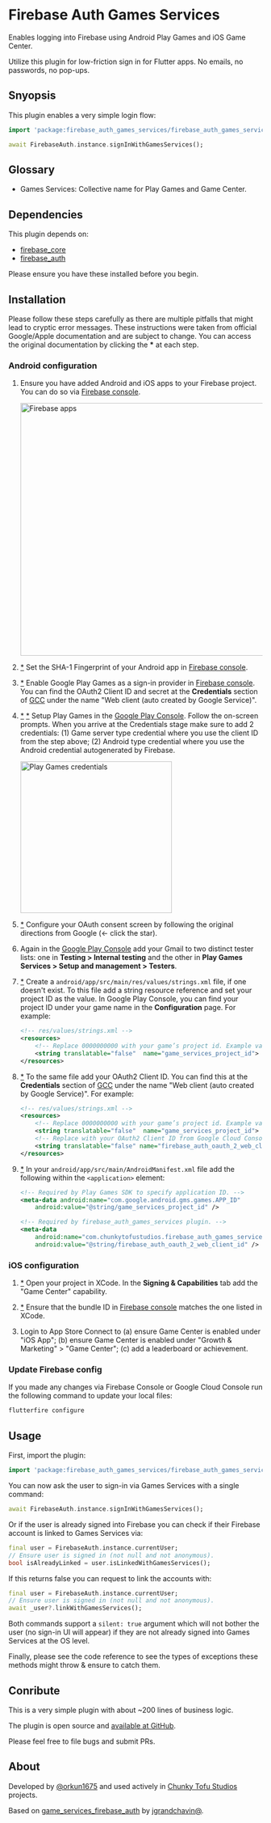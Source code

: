 # Firebase Auth Games Services

Enables logging into Firebase using Android Play Games and iOS Game Center.

Utilize this plugin for low-friction sign in for Flutter apps. No emails, no passwords, no pop-ups.

## Snyopsis

This plugin enables a very simple login flow:

```dart
import 'package:firebase_auth_games_services/firebase_auth_games_services.dart';

await FirebaseAuth.instance.signInWithGamesServices();
```

## Glossary

* Games Services: Collective name for Play Games and Game Center.

## Dependencies

This plugin depends on:

* [firebase_core](https://pub.dev/packages/firebase_core)
* [firebase_auth](https://pub.dev/packages/firebase_auth)

Please ensure you have these installed before you begin.

## Installation

Please follow these steps carefully as there are multiple pitfalls that might lead to cryptic error messages. These instructions were taken from official Google/Apple documentation and are subject to change. You can access the original documentation by clicking the **\*** at each step.

### Android configuration

1. Ensure you have added Android and iOS apps to your Firebase project. You can do so via [Firebase console](https://console.firebase.google.com/).

    <img src="https://github.com/orkun1675/firebase_auth_games_services/blob/41c9da50b4ec5f2884241f10853b7482fd176a04/doc/firebase_apps.png?raw=true" height="500" alt="Firebase apps" />

2. [*](https://firebase.google.com/docs/auth/android/play-games#set-up-firebase-project) Set the SHA-1 Fingerprint of your Android app in [Firebase console](https://console.firebase.google.com/).

3. [*](https://firebase.google.com/docs/auth/android/play-games#set-up-firebase-project) Enable Google Play Games as a sign-in provider in [Firebase console](https://console.firebase.google.com/). You can find the OAuth2 Client ID and secret at the **Credentials** section of [GCC](https://console.cloud.google.com/apis/credentials) under the name "Web client  (auto created by Google Service)".

4. [*](https://firebase.google.com/docs/auth/android/play-games#configure-play-games-with-firebase-info) [*](https://developer.android.com/games/pgs/console/setup#add_your_game_to_the) Setup Play Games in the [Google Play Console](https://play.google.com/console/developers). Follow the on-screen prompts. When you arrive at the Credentials stage make sure to add 2 credentials: (1) Game server type credential where you use the client ID from the step above; (2) Android type credential where you use the Android credential autogenerated by Firebase.

    <img src="https://github.com/orkun1675/firebase_auth_games_services/blob/41c9da50b4ec5f2884241f10853b7482fd176a04/doc/play_games_credentials.png?raw=true" height="300" alt="Play Games credentials" />

5. [*](https://developer.android.com/games/pgs/console/setup#configure_the_oauth_consent_screen) Configure your OAuth consent screen by following the original directions from Google (<- click the star).

6. Again in the [Google Play Console](https://play.google.com/console/developers) add your Gmail to two distinct tester lists: one in **Testing > Internal testing** and the other in **Play Games Services > Setup and management > Testers**.

7. [*](https://developer.android.com/games/pgs/android/android-signin) Create a `android/app/src/main/res/values/strings.xml` file, if one doesn't exist. To this file add a string resource reference and set your project ID as the value. In Google Play Console, you can find your project ID under your game name in the **Configuration** page. For example:

    ```xml
    <!-- res/values/strings.xml -->
    <resources>
        <!-- Replace 0000000000 with your game’s project id. Example value shown below. -->
        <string translatable="false"  name="game_services_project_id"> 0000000000 </string>
    </resources>
    ```

8. [*](https://firebase.google.com/docs/auth/android/play-games#set-up-firebase-project) To the same file add your OAuth2 Client ID. You can find this at the **Credentials** section of [GCC](https://console.cloud.google.com/apis/credentials) under the name "Web client  (auto created by Google Service)". For example:

    ```xml
    <!-- res/values/strings.xml -->
    <resources>
        <!-- Replace 0000000000 with your game’s project id. Example value shown below. -->
        <string translatable="false"  name="game_services_project_id"> 0000000000 </string>
        <!-- Replace with your OAuth2 Client ID from Google Cloud Console. -->
        <string translatable="false" name="firebase_auth_oauth_2_web_client_id">XXXXXXXX.apps.googleusercontent.com</string>
    </resources>
    ```

9. [*](https://developer.android.com/games/pgs/android/android-signin) In your `android/app/src/main/AndroidManifest.xml` file add the following within the `<application>` element:

    ```xml
    <!-- Required by Play Games SDK to specify application ID. -->
    <meta-data android:name="com.google.android.gms.games.APP_ID"
        android:value="@string/game_services_project_id" />

    <!-- Required by firebase_auth_games_services plugin. -->
    <meta-data
        android:name="com.chunkytofustudios.firebase_auth_games_services.OAUTH_2_WEB_CLIENT_ID"
        android:value="@string/firebase_auth_oauth_2_web_client_id" />
    ```

### iOS configuration

1. [*](https://developer.apple.com/documentation/gamekit/enabling_and_configuring_game_center/) Open your project in XCode. In the **Signing & Capabilities** tab add the "Game Center" capability.

1. [*](https://firebase.google.com/docs/auth/ios/game-center#before_you_begin) Ensure that the bundle ID in [Firebase console](https://console.firebase.google.com/) matches the one listed in XCode.

1. Login to App Store Connect to (a) ensure Game Center is enabled under "iOS App"; (b) ensure Game Center is enabled under "Growth & Marketing" > "Game Center"; (c) add a leaderboard or achievement.

### Update Firebase config

If you made any changes via Firebase Console or Google Cloud Console run the following command to update your local files:

```bash
flutterfire configure
```

## Usage

First, import the plugin:

```dart
import 'package:firebase_auth_games_services/firebase_auth_games_services.dart';
```

You can now ask the user to sign-in via Games Services with a single command:

```dart
await FirebaseAuth.instance.signInWithGamesServices();
```

Or if the user is already signed into Firebase you can check if their Firebase account is linked to Games Services via:

```dart
final user = FirebaseAuth.instance.currentUser;
// Ensure user is signed in (not null and not anonymous).
bool isAlreadyLinked = user.isLinkedWithGamesServices();
```

If this returns false you can request to link the accounts with:

```dart
final user = FirebaseAuth.instance.currentUser;
// Ensure user is signed in (not null and not anonymous).
await _user?.linkWithGamesServices();
```

Both commands support a `silent: true` argument which will not bother the user (no sign-in UI will appear) if they are not already signed into Games Services at the OS level.

Finally, please see the code reference to see the types of exceptions these methods might throw & ensure to catch them.

## Conribute

This is a very simple plugin with about ~200 lines of business logic.

The plugin is open source and [available at GitHub](https://github.com/orkun1675/firebase_auth_games_services).

Please feel free to file bugs and submit PRs.

## About

Developed by [@orkun1675](https://github.com/orkun1675) and used actively in [Chunky Tofu Studios](https://chunkytofustudios.com) projects.

Based on [game_services_firebase_auth](https://pub.dev/packages/game_services_firebase_auth) by [jgrandchavin@](https://github.com/jgrandchavin).
